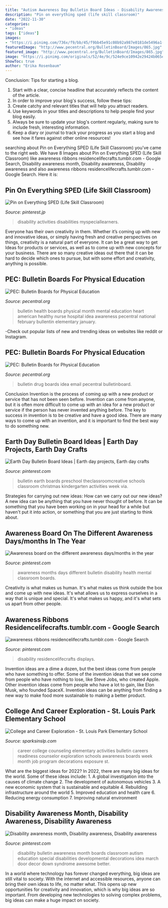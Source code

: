 ```yaml
---
title: "Autism Awareness Day Bulletin Board Ideas - Disability Awareness Month, Disability Awareness, Disability Awareness"
description: "Pin on everything sped (life skill classroom)"
date: "2022-11-30"
categories:
- "ideas"
tags: ["ideas"]
images:
- "https://i.pinimg.com/736x/f9/bb/45/f9bb45e91c08b92a987e0181de5496a1--preschool-bulletin-preschool-music.jpg"
featuredImage: "http://www.pecentral.org/BulletinBoard/Images/865.jpg"
featured_image: "http://www.pecentral.org/BulletinBoard/Images/865.jpg"
image: "https://i.pinimg.com/originals/52/4e/9c/524e9ce10942e29424b065ec5f45b0e4.jpg"
ShowToc: true
author: "Erika Rosenbaum"
---
```



Conclusion: Tips for starting a blog.
1. Start with a clear, concise headline that accurately reflects the content of the article.
2. In order to improve your blog's success, follow these tips: 
3. Create catchy and relevant titles that will help you attract readers. 
4. Use keywords in your titles and descriptions to help people find your blog easily. 
5. Always be sure to update your blog's content regularly, making sure to include fresh, interesting information. 
6. Keep a diary or journal to track your progress as you start a blog and see how it fares against other online resources!

	

		
searching about Pin on Everything SPED (Life Skill Classroom) you've came to the right web. We have 8 Images about Pin on Everything SPED (Life Skill Classroom) like awareness ribbons residencelifecrafts.tumblr.com - Google Search, Disability awareness month, Disability awareness, Disability awareness and also awareness ribbons residencelifecrafts.tumblr.com - Google Search. Here it is:
		
    
## Pin On Everything SPED (Life Skill Classroom)

<img loading=lazy src="https://i.pinimg.com/originals/55/4c/f6/554cf6a39cce0485e2a4628305f1dd3b.jpg" onerror="this.onerror=null;this.src='https://tse1.mm.bing.net/th?id=OIP.LnQtQm8DFc1JLxG0rtu3yAHaLN&amp;pid=15.1';" alt="Pin on Everything SPED (Life Skill Classroom)">

_Source: pinterest.jp_

>disability activities disabilities myspeciallearners. 

	

Everyone has their own creativity in them. Whether it’s coming up with new and innovative ideas, or simply having fresh and creative perspectives on things, creativity is a natural part of everyone. It can be a great way to get Ideas for products or services, as well as to come up with new concepts for your business. There are so many creative ideas out there that it can be hard to decide which ones to pursue, but with some effort and creativity, anything is possible.

    
## PEC: Bulletin Boards For Physical Education

<img loading=lazy src="http://www.pecentral.org/BulletinBoard/Images/647.jpg" onerror="this.onerror=null;this.src='https://tse4.mm.bing.net/th?id=OIP.F1jKIa6rf7BEKU_SG3bImwHaGR&amp;pid=15.1';" alt="PEC: Bulletin Boards for Physical Education">

_Source: pecentral.org_

>bulletin health boards physical month mental education heart american healthy nurse hospital idea awareness pecentral national february bullentin elementary january. 

	

-Check out popular lists of new and trending ideas on websites like reddit or Instagram.

    
## PEC: Bulletin Boards For Physical Education

<img loading=lazy src="http://www.pecentral.org/BulletinBoard/Images/865.jpg" onerror="this.onerror=null;this.src='https://tse1.mm.bing.net/th?id=OIP.Nc4e7x7LRqy_aHvvJzRt3AHaFj&amp;pid=15.1';" alt="PEC: Bulletin Boards for Physical Education">

_Source: pecentral.org_

>bulletin drug boards idea email pecentral bulletinboard. 

	

Conclusion
Invention is the process of coming up with a new product or service that has not been seen before. Invention can come from anyone, but it is often more difficult to come up with an idea for a new product or service if the person has never invented anything before. The key to success in invention is to be creative and have a good idea. There are many ways to come up with an invention, and it is important to find the best way to do something new.

    
## Earth Day Bulletin Board Ideas | Earth Day Projects, Earth Day Crafts

<img loading=lazy src="https://i.pinimg.com/736x/f9/bb/45/f9bb45e91c08b92a987e0181de5496a1--preschool-bulletin-preschool-music.jpg" onerror="this.onerror=null;this.src='https://tse2.mm.bing.net/th?id=OIP.lvCKNTqI9N7jM8oW7S4TQwHaFj&amp;pid=15.1';" alt="Earth Day Bulletin Board Ideas | Earth day projects, Earth day crafts">

_Source: pinterest.com_

>bulletin earth boards preschool theclassroomcreative schools classroom christmas kindergarten activities week via. 

	

Strategies for carrying out new ideas: How can we carry out our new ideas?
A new idea can be anything that you have never thought of before. It can be something that you have been working on in your head for a while but haven't put it into action, or something that you are just starting to think about.

    
## Awareness Board On The Different Awareness Days/months In The Year

<img loading=lazy src="https://i.pinimg.com/736x/28/27/93/282793e4bd8bcdba395b2ebc1cff3b96.jpg" onerror="this.onerror=null;this.src='https://tse1.mm.bing.net/th?id=OIP.lqJAMI8opjBCvZGKnFfHNgHaFj&amp;pid=15.1';" alt="Awareness board on the different awareness days/months in the year">

_Source: pinterest.com_

>awareness months days different bulletin disability health mental classroom boards. 

	

Creativity is what makes us human. It's what makes us think outside the box and come up with new ideas. It's what allows us to express ourselves in a way that is unique and special. It's what makes us happy, and it's what sets us apart from other people.

    
## Awareness Ribbons Residencelifecrafts.tumblr.com - Google Search

<img loading=lazy src="https://i.pinimg.com/originals/c2/47/83/c2478348dc93e6977234b54f7dcb9cf4.png" onerror="this.onerror=null;this.src='https://tse4.mm.bing.net/th?id=OIP.9ATTRZtyiyio3l7SLX5y7AHaJ4&amp;pid=15.1';" alt="awareness ribbons residencelifecrafts.tumblr.com - Google Search">

_Source: pinterest.com_

>disability residencelifecrafts displays. 

	

Invention ideas are a dime a dozen, but the best ideas come from people who have something to offer. Some of the invention ideas that we see come from people who have nothing to lose, like Steve Jobs, who created Apple. Other invention ideas come from people who have a lot to gain, like Elon Musk, who founded SpaceX. Invention ideas can be anything from finding a new way to make food more sustainable to making a better product.

    
## College And Career Exploration - St. Louis Park Elementary School

<img loading=lazy src="https://www.sparksinslp.com/uploads/1/3/6/0/13604797/8966148.jpg?280" onerror="this.onerror=null;this.src='https://tse4.mm.bing.net/th?id=OIP.e9UeEPuB0RqPOwInDu4lMgAAAA&amp;pid=15.1';" alt="College and Career Exploration - St. Louis Park Elementary School">

_Source: sparksinslp.com_

>career college counseling elementary activities bulletin careers readiness counselor exploration schools awareness boards week month job program decorations exposure st. 

	

What are the biggest ideas for 2022?
In 2022, there are many big ideas for the world. Some of these ideas include: 1. A global investigation into the causes of climate change 2. The development of autonomous vehicles 3. A new economic system that is sustainable and equitable 4. Rebuilding infrastructure around the world 5. Improved education and health care 6. Reducing energy consumption 7. Improving natural environment 
    
## Disability Awareness Month, Disability Awareness, Disability Awareness

<img loading=lazy src="https://i.pinimg.com/originals/52/4e/9c/524e9ce10942e29424b065ec5f45b0e4.jpg" onerror="this.onerror=null;this.src='https://tse1.mm.bing.net/th?id=OIP.v1ScUcxi8ypL7fgdQU1SmAHaFj&amp;pid=15.1';" alt="Disability awareness month, Disability awareness, Disability awareness">

_Source: pinterest.com_

>disability bulletin awareness month boards classroom autism education special disabilities developmental decorations idea march door decor down syndrome awesome better. 

	

In a world where technology has forever changed everything, big ideas are still vital to society. With the internet and accessible resources, anyone can bring their own ideas to life, no matter what. This opens up new opportunities for creativity and innovation, which is why big ideas are so important. From developing new technologies to solving complex problems, big ideas can make a huge impact on society.

